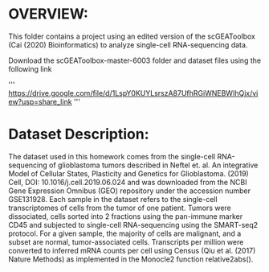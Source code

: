 # OVERVIEW:

This folder contains a project using an edited version of the scGEAToolbox (Cai (2020) Bioinformatics) to analyze single-cell RNA-sequencing data.

Download the scGEAToolbox-master-6003 folder and dataset files using the following link

'''
https://drive.google.com/file/d/1LspY0KUYLsrszA87UfhRGiWNEBWIhQjx/view?usp=share_link
'''
# Dataset Description:
The dataset used in this homework comes from the single-cell RNA-sequencing of glioblastoma tumors described in Neftel et. al. 
An integrative Model of Cellular States, Plasticity and Genetics for Glioblastoma. (2019) Cell, DOI: 10.1016/j.cell.2019.06.024 and was downloaded from the NCBI Gene Expression Omnibus (GEO) repository under the accession number GSE131928. 
Each sample in the dataset refers to the single-cell transcriptomes of cells from the tumor of one
patient. Tumors were dissociated, cells sorted into 2 fractions using the pan-immune marker
CD45 and subjected to single-cell RNA-sequencing using the SMART-seq2 protocol. For a given
sample, the majority of cells are malignant, and a subset are normal, tumor-associated cells.
Transcripts per million were converted to inferred mRNA counts per cell using Census (Qiu et al.
(2017) Nature Methods) as implemented in the Monocle2 function relative2abs().
